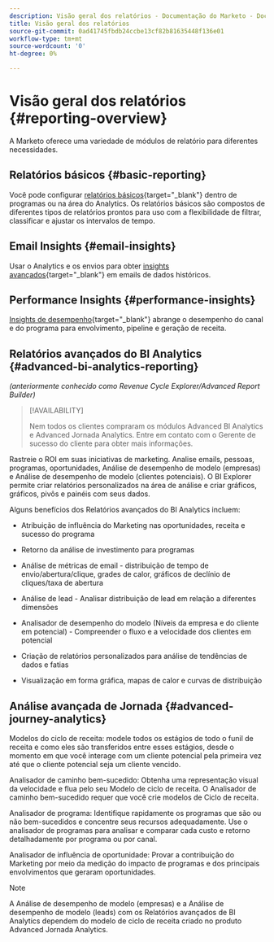 ```yaml
---
description: Visão geral dos relatórios - Documentação do Marketo - Documentação do produto
title: Visão geral dos relatórios
source-git-commit: 0ad41745fbdb24ccbe13cf82b81635448f136e01
workflow-type: tm+mt
source-wordcount: '0'
ht-degree: 0%

---
```



# Visão geral dos relatórios {#reporting-overview}

A Marketo oferece uma variedade de módulos de relatório para diferentes necessidades.

## Relatórios básicos {#basic-reporting}

Você pode configurar [relatórios básicos](/help/marketo/product-docs/reporting/basic-reporting/report-types/report-type-overview.md){target=&quot;_blank&quot;} dentro de programas ou na área do Analytics. Os relatórios básicos são compostos de diferentes tipos de relatórios prontos para uso com a flexibilidade de filtrar, classificar e ajustar os intervalos de tempo.

## Email Insights {#email-insights}

Usar o Analytics e os envios para obter [insights avançados](/help/marketo/product-docs/reporting/email-insights/email-insights-overview.md){target=&quot;_blank&quot;} em emails de dados históricos.

## Performance Insights {#performance-insights}

[Insights de desempenho](/help/marketo/product-docs/reporting/performance-insights/performance-insights-overview.md){target=&quot;_blank&quot;} abrange o desempenho do canal e do programa para envolvimento, pipeline e geração de receita.

## Relatórios avançados do BI Analytics {#advanced-bi-analytics-reporting}

_(anteriormente conhecido como Revenue Cycle Explorer/Advanced Report Builder)_

>[!AVAILABILITY]
>
>Nem todos os clientes compraram os módulos Advanced BI Analytics e Advanced Jornada Analytics. Entre em contato com o Gerente de sucesso do cliente para obter mais informações.

Rastreie o ROI em suas iniciativas de marketing. Analise emails, pessoas, programas, oportunidades, Análise de desempenho de modelo (empresas) e Análise de desempenho de modelo (clientes potenciais). O BI Explorer permite criar relatórios personalizados na área de análise e criar gráficos, gráficos, pivôs e painéis com seus dados.

Alguns benefícios dos Relatórios avançados do BI Analytics incluem:

* Atribuição de influência do Marketing nas oportunidades, receita e sucesso do programa

* Retorno da análise de investimento para programas

* Análise de métricas de email - distribuição de tempo de envio/abertura/clique, grades de calor, gráficos de declínio de cliques/taxa de abertura

* Análise de lead - Analisar distribuição de lead em relação a diferentes dimensões

* Analisador de desempenho do modelo (Níveis da empresa e do cliente em potencial) - Compreender o fluxo e a velocidade dos clientes em potencial

* Criação de relatórios personalizados para análise de tendências de dados e fatias

* Visualização em forma gráfica, mapas de calor e curvas de distribuição

## Análise avançada de Jornada {#advanced-journey-analytics}

Modelos do ciclo de receita: modele todos os estágios de todo o funil de receita e como eles são transferidos entre esses estágios, desde o momento em que você interage com um cliente potencial pela primeira vez até que o cliente potencial seja um cliente vencido.

Analisador de caminho bem-sucedido: Obtenha uma representação visual da velocidade e flua pelo seu Modelo de ciclo de receita. O Analisador de caminho bem-sucedido requer que você crie modelos de Ciclo de receita.

Analisador de programa: Identifique rapidamente os programas que são ou não bem-sucedidos e concentre seus recursos adequadamente. Use o analisador de programas para analisar e comparar cada custo e retorno detalhadamente por programa ou por canal.

Analisador de influência de oportunidade: Provar a contribuição do Marketing por meio da medição do impacto de programas e dos principais envolvimentos que geraram oportunidades.

>[!NOTE]
>
>A Análise de desempenho de modelo (empresas) e a Análise de desempenho de modelo (leads) com os Relatórios avançados de BI Analytics dependem do modelo de ciclo de receita criado no produto Advanced Jornada Analytics.





